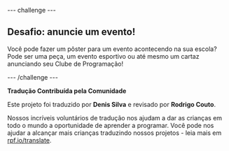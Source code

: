 --- challenge ---

## Desafio: anuncie um evento!

Você pode fazer um pôster para um evento acontecendo na sua escola? Pode ser uma peça, um evento esportivo ou até mesmo um cartaz anunciando seu Clube de Programação!

--- /challenge ---


**Tradução Contribuída pela Comunidade**

Este projeto foi traduzido por **Denis Silva** e revisado por **Rodrigo Couto**.

Nossos incríveis voluntários de tradução nos ajudam a dar as crianças em todo o mundo a oportunidade de aprender a programar. Você pode nos ajudar a alcançar mais crianças traduzindo nossos projetos - leia mais em [rpf.io/translate](https://rpf.io/translate).